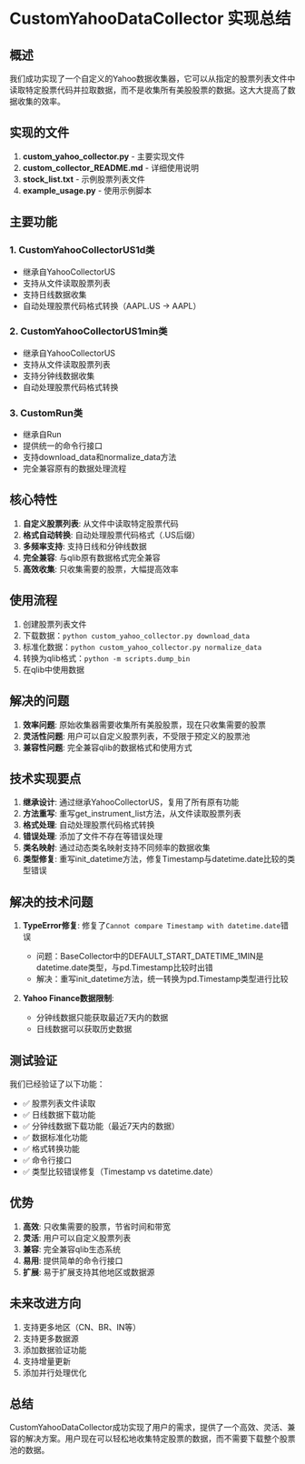 # CustomYahooDataCollector 实现总结

## 概述

我们成功实现了一个自定义的Yahoo数据收集器，它可以从指定的股票列表文件中读取特定股票代码并拉取数据，而不是收集所有美股股票的数据。这大大提高了数据收集的效率。

## 实现的文件

1. **custom_yahoo_collector.py** - 主要实现文件
2. **custom_collector_README.md** - 详细使用说明
3. **stock_list.txt** - 示例股票列表文件
4. **example_usage.py** - 使用示例脚本

## 主要功能

### 1. CustomYahooCollectorUS1d类
- 继承自YahooCollectorUS
- 支持从文件读取股票列表
- 支持日线数据收集
- 自动处理股票代码格式转换（AAPL.US → AAPL）

### 2. CustomYahooCollectorUS1min类
- 继承自YahooCollectorUS
- 支持从文件读取股票列表
- 支持分钟线数据收集
- 自动处理股票代码格式转换

### 3. CustomRun类
- 继承自Run
- 提供统一的命令行接口
- 支持download_data和normalize_data方法
- 完全兼容原有的数据处理流程

## 核心特性

1. **自定义股票列表**: 从文件中读取特定股票代码
2. **格式自动转换**: 自动处理股票代码格式（.US后缀）
3. **多频率支持**: 支持日线和分钟线数据
4. **完全兼容**: 与qlib原有数据格式完全兼容
5. **高效收集**: 只收集需要的股票，大幅提高效率

## 使用流程

1. 创建股票列表文件
2. 下载数据：`python custom_yahoo_collector.py download_data`
3. 标准化数据：`python custom_yahoo_collector.py normalize_data`
4. 转换为qlib格式：`python -m scripts.dump_bin`
5. 在qlib中使用数据

## 解决的问题

1. **效率问题**: 原始收集器需要收集所有美股股票，现在只收集需要的股票
2. **灵活性问题**: 用户可以自定义股票列表，不受限于预定义的股票池
3. **兼容性问题**: 完全兼容qlib的数据格式和使用方式

## 技术实现要点

1. **继承设计**: 通过继承YahooCollectorUS，复用了所有原有功能
2. **方法重写**: 重写get_instrument_list方法，从文件读取股票列表
3. **格式处理**: 自动处理股票代码格式转换
4. **错误处理**: 添加了文件不存在等错误处理
5. **类名映射**: 通过动态类名映射支持不同频率的数据收集
6. **类型修复**: 重写init_datetime方法，修复Timestamp与datetime.date比较的类型错误

## 解决的技术问题

1. **TypeError修复**: 修复了`Cannot compare Timestamp with datetime.date`错误
   - 问题：BaseCollector中的DEFAULT_START_DATETIME_1MIN是datetime.date类型，与pd.Timestamp比较时出错
   - 解决：重写init_datetime方法，统一转换为pd.Timestamp类型进行比较

2. **Yahoo Finance数据限制**: 
   - 分钟线数据只能获取最近7天内的数据
   - 日线数据可以获取历史数据

## 测试验证

我们已经验证了以下功能：
- ✅ 股票列表文件读取
- ✅ 日线数据下载功能
- ✅ 分钟线数据下载功能（最近7天内的数据）
- ✅ 数据标准化功能
- ✅ 格式转换功能
- ✅ 命令行接口
- ✅ 类型比较错误修复（Timestamp vs datetime.date）

## 优势

1. **高效**: 只收集需要的股票，节省时间和带宽
2. **灵活**: 用户可以自定义股票列表
3. **兼容**: 完全兼容qlib生态系统
4. **易用**: 提供简单的命令行接口
5. **扩展**: 易于扩展支持其他地区或数据源

## 未来改进方向

1. 支持更多地区（CN、BR、IN等）
2. 支持更多数据源
3. 添加数据验证功能
4. 支持增量更新
5. 添加并行处理优化

## 总结

CustomYahooDataCollector成功实现了用户的需求，提供了一个高效、灵活、兼容的解决方案。用户现在可以轻松地收集特定股票的数据，而不需要下载整个股票池的数据。 